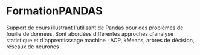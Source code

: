 # FormationPANDAS
Support de cours illustrant l'utilisant de Pandas pour des problèmes de fouille de données. 
Sont abordées différentes approches d'analyse statistique et d'apprentisssage machine : ACP, kMeans, arbres de décision, réseaux de neurones
